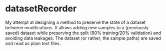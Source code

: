 # datasetRecorder
My attempt at designing a method to preserve the state of a dataset between modifications. It allows adding new samples to a (previously saved) dataset while preserving the split (80% training/20% validation) and avoiding data leakages. The dataset (or rather, the sample paths) are saved and read as plain text files.
